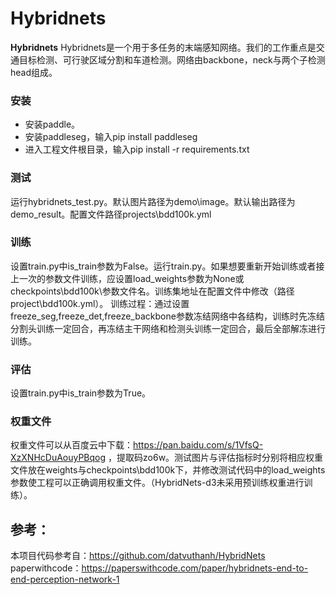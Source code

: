 # Hybridnets

**Hybridnets** Hybridnets是一个用于多任务的末端感知网络。我们的工作重点是交通目标检测、可行驶区域分割和车道检测。网络由backbone，neck与两个子检测head组成。


### 安装

- 安装paddle。
- 安装paddleseg，输入pip install paddleseg
- 进入工程文件根目录，输入pip install -r requirements.txt


### 测试
运行hybridnets_test.py。默认图片路径为demo\image。默认输出路径为demo_result。配置文件路径projects\bdd100k.yml


### 训练
设置train.py中is_train参数为False。运行train.py。如果想要重新开始训练或者接上一次的参数文件训练，应设置load_weights参数为None或checkpoints\bdd100k\参数文件名。训练集地址在配置文件中修改（路径project\bdd100k.yml）。
训练过程：通过设置freeze_seg,freeze_det,freeze_backbone参数冻结网络中各结构，训练时先冻结分割头训练一定回合，再冻结主干网络和检测头训练一定回合，最后全部解冻进行训练。

### 评估
设置train.py中is_train参数为True。

### 权重文件
权重文件可以从百度云中下载：https://pan.baidu.com/s/1VfsQ-XzXNHcDuAouyPBqog
，提取码zo6w。测试图片与评估指标时分别将相应权重文件放在weights与checkpoints\bdd100k下，并修改测试代码中的load_weights参数使工程可以正确调用权重文件。（HybridNets-d3未采用预训练权重进行训练）。

## 参考：
本项目代码参考自：https://github.com/datvuthanh/HybridNets
paperwithcode：https://paperswithcode.com/paper/hybridnets-end-to-end-perception-network-1
